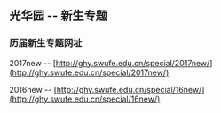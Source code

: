 ## 光华园 -- 新生专题

### 历届新生专题网址

2017new -- [http://ghy.swufe.edu.cn/special/2017new/](http://ghy.swufe.edu.cn/special/2017new/)

2016new -- [http://ghy.swufe.edu.cn/special/16new/](http://ghy.swufe.edu.cn/special/16new/)